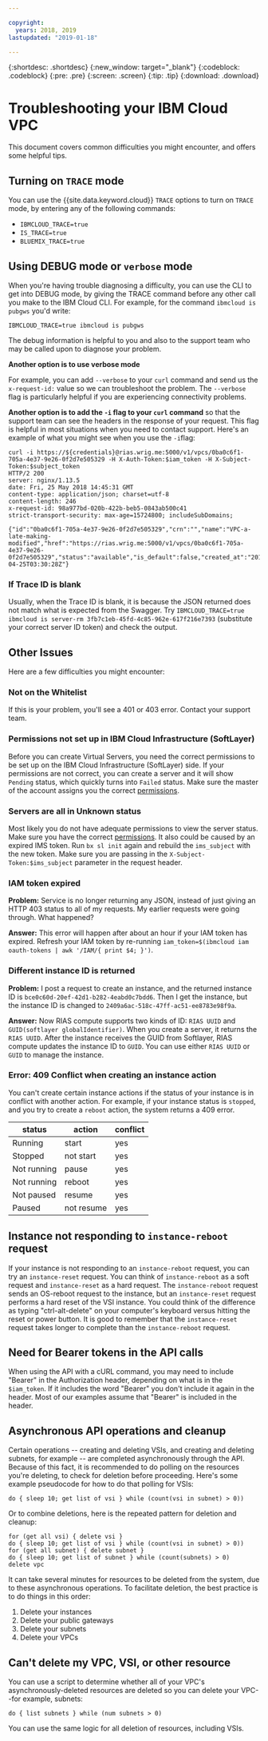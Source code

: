 ```yaml
---

copyright:
  years: 2018, 2019
lastupdated: "2019-01-18"

---
```


{:shortdesc: .shortdesc}
{:new_window: target="_blank"}
{:codeblock: .codeblock}
{:pre: .pre}
{:screen: .screen}
{:tip: .tip}
{:download: .download}

# Troubleshooting your IBM Cloud VPC

This document covers common difficulties you might encounter, and offers some helpful tips.

## Turning on `TRACE` mode

You can use the {{site.data.keyword.cloud}} `TRACE` options to turn on `TRACE` mode, by entering any of the following commands:

 * `IBMCLOUD_TRACE=true`
 * `IS_TRACE=true`
 * `BLUEMIX_TRACE=true`

## Using DEBUG mode or `verbose` mode 

When you're having trouble diagnosing a difficulty, you can use the CLI to get into DEBUG mode, by giving the TRACE command before any other call you make to the IBM Cloud CLI. For example, for the command `ibmcloud is pubgws` you'd write:

```
IBMCLOUD_TRACE=true ibmcloud is pubgws
```

The debug information is helpful to you and also to the support team who may be called upon to diagnose your problem.

**Another option is to use verbose mode**

For example, you can add `--verbose` to your `curl` command and send us the `x-request-id:` value so we can troubleshoot the problem. The `--verbose` flag is particularly helpful if you are experiencing connectivity problems.

**Another option is to add the `-i` flag to your `curl` command** so that the support team can see the headers in the response of your request. This flag is helpful in most situations when you need to contact support. Here's an example of what you might see when you use the `-i`flag:

```
curl -i https://${credentials}@rias.wrig.me:5000/v1/vpcs/0ba0c6f1-705a-4e37-9e26-0f2d7e505329 -H X-Auth-Token:$iam_token -H X-Subject-Token:$subject_token
HTTP/2 200
server: nginx/1.13.5
date: Fri, 25 May 2018 14:45:31 GMT
content-type: application/json; charset=utf-8
content-length: 246
x-request-id: 98a977bd-020b-422b-beb5-0843ab500c41
strict-transport-security: max-age=15724800; includeSubDomains;

{"id":"0ba0c6f1-705a-4e37-9e26-0f2d7e505329","crn":"","name":"VPC-a-late-making-modified","href":"https://rias.wrig.me:5000/v1/vpcs/0ba0c6f1-705a-4e37-9e26-0f2d7e505329","status":"available","is_default":false,"created_at":"2018-04-25T03:30:28Z"}
```

### If Trace ID is blank

Usually, when the Trace ID is blank, it is because the JSON returned does not match what is expected from the Swagger. Try `IBMCLOUD_TRACE=true ibmcloud is server-rm 3fb7c1eb-45fd-4c85-962e-617f216e7393` (substitute your correct server ID token) and check the output.


 ## Other Issues

Here are a few difficulties you might encounter:

### Not on the Whitelist

If this is your problem, you'll see a 401 or 403 error. Contact your support team.

### Permissions not set up in IBM Cloud Infrastructure (SoftLayer)

Before you can create Virtual Servers, you need the correct permissions to be set up on the IBM Cloud Infrastructure (SoftLayer) side. If your permissions are not correct, you can create a server and it will show `Pending` status, which quickly turns into `Failed` status. Make sure the master of the account assigns you the correct [permissions](vpc-user-permissions.html).

### Servers are all in Unknown status

Most likely you do not have adequate permissions to view the server status. Make sure you have the correct [permissions](vpc-user-permissions.html). It also could be caused by an expired IMS token. Run `bx sl init` again and rebuild the `ims_subject` with the new token. Make sure you are passing in the `X-Subject-Token:$ims_subject` parameter in the request header.

### IAM token expired

**Problem:** Service is no longer returning any JSON, instead of just giving an HTTP 403 status to all of my requests.  My earlier requests were going through. What happened?

**Answer:** This error will happen after about an hour if your IAM token has expired. Refresh your IAM token by re-running `iam_token=$(ibmcloud iam oauth-tokens | awk '/IAM/{ print $4; }')`.

### Different instance ID is returned

**Problem:** I post a request to create an instance, and the returned instance ID is `bce0c60d-20ef-42d1-b282-4eabd0c7bdd6`. Then I get the instance, but the instance ID is changed to `2409a6ac-518c-47ff-ac51-ee8783e98f9a`.

**Answer:** Now RIAS compute supports two kinds of ID: `RIAS UUID` and `GUID(softlayer globalIdentifier)`. When you create a server, it returns the `RIAS UUID`. After the instance receives the GUID from Softlayer, RIAS compute updates the instance ID to `GUID`. You can use either  `RIAS UUID`  or `GUID` to manage the instance.

### Error: 409 Conflict when creating an instance action

You can't create certain instance actions if the status of your instance is in conflict with another action. For example, if your instance status is `stopped`, and you try to create a `reboot` action, the system returns a 409 error.

| status      | action     | conflict |
| ----------- | ---------- | -------- |
| Running     | start      | yes      |
| Stopped     | not start  | yes      |
| Not running | pause      | yes      |
| Not running | reboot     | yes      |
| Not paused  | resume     | yes      |
| Paused      | not resume | yes      |


## Instance not responding to `instance-reboot` request

If your instance is not responding to an `instance-reboot` request, you can try an `instance-reset` request. You can think of `instance-reboot` as a soft request and `instance-reset` as a hard request. The `instance-reboot` request sends an OS-reboot request to the instance, but an `instance-reset` request performs a hard reset of the VSI instance. You could think of the difference as typing "ctrl-alt-delete" on your computer's keyboard versus hitting the reset or power button. It is good to remember that the `instance-reset` request takes longer to complete than the `instance-reboot` request.

## Need for Bearer tokens in the API calls

When using the API with a cURL command, you may need to include "Bearer" in the Authorization header, depending on what is in the `$iam_token`. If it includes the word "Bearer" you don't include it again in the header. Most of our examples assume that "Bearer" is included in the header.

## Asynchronous API operations and cleanup

Certain operations -- creating and deleting VSIs, and creating and deleting subnets, for example -- are completed asynchronously through the API. Because of this fact, it is recommended to do polling on the resources you're deleting, to check for deletion before proceeding. Here's some example pseudocode for how to do that polling for VSIs:

```
do { sleep 10; get list of vsi } while (count(vsi in subnet) > 0))
```
Or to combine deletions, here is the repeated pattern for deletion and cleanup:

```
for (get all vsi) { delete vsi }
do { sleep 10; get list of vsi } while (count(vsi in subnet) > 0))
for (get all subnet) { delete subnet }
do { sleep 10; get list of subnet } while (count(subnets) > 0)
delete vpc
```

It can take several minutes for resources to be deleted from the system, due to these asynchronous operations. To facilitate deletion, the best practice is to do things in this order:

1. Delete your instances
2. Delete your public gateways
3. Delete your subnets
4. Delete your VPCs

## Can't delete my VPC, VSI, or other resource

You can use a script to determine whether all of your VPC's asynchronously-deleted resources are deleted so you can delete your VPC--for example, subnets:

```
do { list subnets } while (num subnets > 0)
```

You can use the same logic for all deletion of resources, including VSIs.
